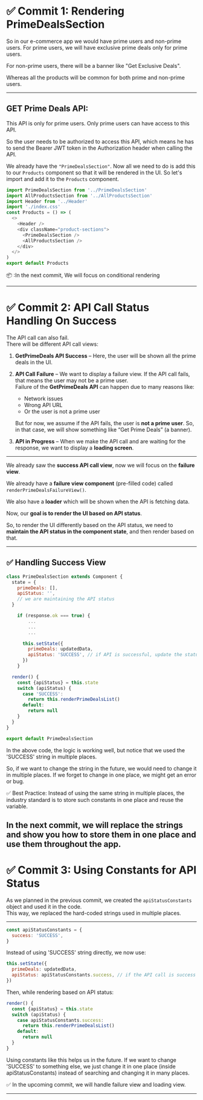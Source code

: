 # ✅ Commit 1: Rendering PrimeDealsSection

So in our e-commerce app we would have prime users and non-prime users. For prime users, we will have exclusive prime deals only for prime users.

For non-prime users, there will be a banner like "Get Exclusive Deals".

Whereas all the products will be common for both prime and non-prime users.

---

## GET Prime Deals API:

This API is only for prime users. Only prime users can have access to this API.

So the user needs to be authorized to access this API, which means he has to send the Bearer JWT token in the Authorization header when calling the API.

We already have the `"PrimeDealsSection"`. Now all we need to do is add this to our `Products` component so that it will be rendered in the UI. So let's import and add it to the `Products` component.

```js
import PrimeDealsSection from '../PrimeDealsSection'
import AllProductsSection from '../AllProductsSection'
import Header from '../Header'
import './index.css'
const Products = () => (
  <>
    <Header />
    <div className="product-sections">
      <PrimeDealsSection />
      <AllProductsSection />
    </div>
  </>
)
export default Products
```
📦 :In the next commit, We will focus on conditional rendering 

---
# ✅ Commit 2: API Call Status Handling On Success

The API call can also fail.  
There will be different API call views:

1. **GetPrimeDeals API Success** – Here, the user will be shown all the prime deals in the UI.
2. **API Call Failure** – We want to display a failure view. If the API call fails, that means the user may not be a prime user.  
   Failure of the **GetPrimeDeals API** can happen due to many reasons like:
   - Network issues
   - Wrong API URL
   - Or the user is not a prime user

   But for now, we assume if the API fails, the user is **not a prime user**. So, in that case, we will show something like “Get Prime Deals” (a banner).

3. **API in Progress** – When we make the API call and are waiting for the response, we want to display a **loading screen**.

---

We already saw the **success API call view**, now we will focus on the **failure view**.

We already have a **failure view component** (pre-filled code) called `renderPrimeDealsFailureView()`.

We also have a **loader** which will be shown when the API is fetching data.

Now, our **goal is to render the UI based on API status**.

So, to render the UI differently based on the API status, we need to **maintain the API status in the component state**, and then render based on that.

---

## ✅ Handling Success View

```js
class PrimeDealsSection extends Component {
  state = {
    primeDeals: [],
    apiStatus: '',
    // we are maintaining the API status
  }
```

```js
    if (response.ok === true) {
        ...
        ...
        ...

      this.setState({
        primeDeals: updatedData,
        apiStatus: 'SUCCESS', // if API is successful, update the status to SUCCESS
      })
    }


```

```js
  render() {
    const {apiStatus} = this.state
    switch (apiStatus) {
      case 'SUCCESS':
        return this.renderPrimeDealsList()
      default:
        return null
    }
  }
}

export default PrimeDealsSection


```
In the above code, the logic is working well,
but notice that we used the 'SUCCESS' string in multiple places.

So, if we want to change the string in the future, we would need to change it in multiple places.
If we forget to change in one place, we might get an error or bug.

✅ Best Practice:
Instead of using the same string in multiple places, the industry standard is to store such constants in one place and reuse the variable.

In the next commit, we will replace the strings and show you how to store them in one place and use them throughout the app.
---
# ✅ Commit 3: Using Constants for API Status

As we planned in the previous commit, we created the `apiStatusConstants` object and used it in the code.  
This way, we replaced the hard-coded strings used in multiple places.

---

```js
const apiStatusConstants = {
  success: 'SUCCESS',
}
```
Instead of using 'SUCCESS' string directly, we now use:

```js
this.setState({
  primeDeals: updatedData,
  apiStatus: apiStatusConstants.success, // if the API call is success then we are updating the state to success, so that we can render the UI accordingly.
})
```
Then, while rendering based on API status:
```js
render() {
  const {apiStatus} = this.state
  switch (apiStatus) {
    case apiStatusConstants.success:
      return this.renderPrimeDealsList()
    default:
      return null
  }
}

```

Using constants like this helps us in the future.
If we want to change 'SUCCESS' to something else, we just change it in one place (inside apiStatusConstants) instead of searching and changing it in many places.

✅ In the upcoming commit, we will handle failure view and loading view.

---